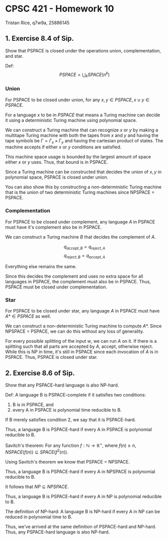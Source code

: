 # CPSC 421 - Homework 10

Tristan Rice, q7w9a, 25886145

## 1. Exercise 8.4 of Sip.

Show that PSPACE is closed under the operations union, complementation, and
star.

Def:
$$PSPACE = \bigcup _k SPACE(n^k)$$

### Union

For PSPACE to be closed under union, for any
$x, y \in PSPACE, x \cup y \in PSPACE$.

For a language $x$ to be in $PSPACE$ that means a Turing machine can decide it
using a deterministic Turing machine using polynomial space.

We can construct a Turing machine that can recognize $x$ or $y$ by making a
multitape Turing machine with both the tapes from $x$ and $y$ and having the
tape symbols be $\Gamma = \Gamma _x \times \Gamma _y$ and having the cartesian
product of states. The machine accepts if either $x$ or $y$ conditions are
satisfied.

This machine space usage is bounded by the largest amount of space either $x$ or
$y$ uses. Thus, that bound is in PSPACE.

Since a Turing machine can be constructed that decides the union of $x,y$ in
polynomial space, PSPACE is closed under union.

You can also show this by constructing a non-deterministic Turing machine that
is the union of two deterministic Turing machines since NPSPACE = PSPACE.

### Complementation

For PSPACE to be closed under complement, any language $A$ in PSPACE must have
it's complement also be in PSPACE.

We can construct a Turing machine $B$ that decides the complement of $A$.

$$q_{accept,B} = q_{reject,A}$$
$$q_{reject,B} = q_{accept,A}$$

Everything else remains the same.

Since this decides the complement and uses no extra space for all languages in
PSPACE, the complement must also be in PSPACE. Thus, PSPACE must be closed under
complementation.

### Star

For PSPACE to be closed under star, any language $A$ in PSPACE must have $A* \in
PSPACE$ as well.

We can construct a non-deterministic Turing machine to compute $A*$. Since
NPSPACE = PSPACE, we can do this without any loss of generality.

For every possible splitting of the input $w$, we can run $A$ on it. If there is
a splitting such that all parts are accepted by $A$, accept, otherwise reject.
While this is NP in time, it's still in PSPACE since each invocation of $A$ is
in PSPACE. Thus, PSPACE is closed under star.

## 2. Exercise 8.6 of Sip.

Show that any PSPACE-hard language is also NP-hard.

Def: A language B is PSPACE-complete if it satisfies two conditions:

1. B is in PSPACE, and
2. every A in PSPACE is polynomial time reducible to B.

If B merely satisfies condition 2, we say that it is PSPACE-hard.


Thus, a language B is PSPACE-hard if every A in PSPACE is polynomial reducible to
B.

Savitch's theorem: For any function $f:\mathbb{N} \to \mathbb{R}^+,$ where $f(n)
\geq n$, $NSPACE(f(n)) \subseteq SPACE(f^2(n))$.

Using Savitch's theorem we know that PSPACE = NPSPACE.

Thus, a language B is PSPACE-hard if every A in NPSPACE is polynomial reducible
to B.

It follows that $NP \subseteq NPSPACE$.

Thus, a language B is PSPACE-hard if every A in NP is polynomial reducible
to B.

The definition of NP-hard: A language B is NP-hard if every A in NP can be
reduced in polynomial time to B.

Thus, we've arrived at the same definition of PSPACE-hard and NP-hard. Thus, any
PSPACE-hard language is also NP-hard.
